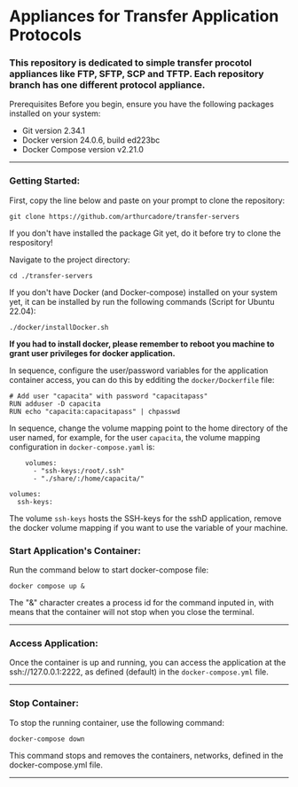 # Appliances for Transfer Application Protocols 

### This repository is dedicated to simple transfer procotol appliances like FTP, SFTP, SCP and TFTP. Each repository branch has one different protocol appliance. 

Prerequisites
Before you begin, ensure you have the following packages installed on your system:

- Git version 2.34.1
- Docker version 24.0.6, build ed223bc
- Docker Compose version v2.21.0

---
### Getting Started:

First, copy the line below and paste on your prompt to clone the repository:

```
git clone https://github.com/arthurcadore/transfer-servers
```
If you don't have installed the package Git yet, do it before try to clone the respository!

Navigate to the project directory:

```
cd ./transfer-servers
```

If you don't have Docker (and Docker-compose) installed on your system yet, it can be installed by run the following commands (Script for Ubuntu 22.04): 

```
./docker/installDocker.sh
```

**If you had to install docker, please remember to reboot you machine to grant user privileges for docker application.** 

In sequence, configure the user/password variables for the application container access, you can do this by edditing the `docker/Dockerfile` file: 

```
# Add user "capacita" with password "capacitapass"
RUN adduser -D capacita
RUN echo "capacita:capacitapass" | chpasswd

```
In sequence, change the volume mapping point to the home directory of the user named, for example, for the user `capacita`, the volume mapping configuration in `docker-compose.yaml` is: 

```
    volumes:
      - "ssh-keys:/root/.ssh"
      - "./share/:/home/capacita/"

volumes:
  ssh-keys:
```

The volume `ssh-keys` hosts the SSH-keys for the sshD application, remove the docker volume mapping if you want to use the variable of your machine.  

### Start Application's Container: 
Run the command below to start docker-compose file: 

```
docker compose up & 
```

The "&" character creates a process id for the command inputed in, with means that the container will not stop when you close the terminal. 

---

### Access Application:

Once the container is up and running, you can access the application at the ssh://127.0.0.1:2222, as defined (default) in the `docker-compose.yml` file.

--- 
### Stop Container: 
To stop the running container, use the following command:

```
docker-compose down
```

This command stops and removes the containers, networks, defined in the docker-compose.yml file.

--- 



